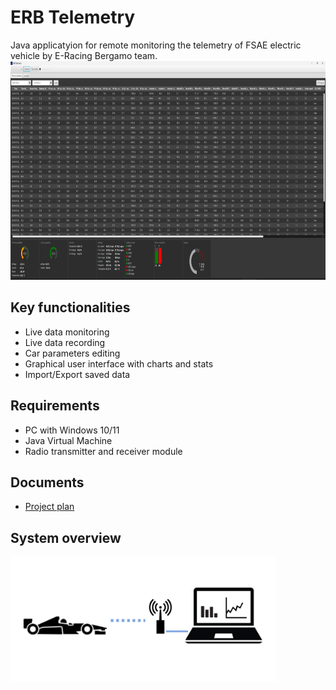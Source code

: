 # ERB Telemetry
Java applicatyion for remote monitoring the telemetry of FSAE electric vehicle by E-Racing Bergamo team.
<img src="https://github.com/nonfederico/ERBTelemetry/blob/main/Img/IMG004.png" height="350">

## Key functionalities
* Live data monitoring
* Live data recording
* Car parameters editing 
* Graphical user interface with charts and stats 
* Import/Export saved data

## Requirements
* PC with Windows 10/11
* Java Virtual Machine
* Radio transmitter and receiver module

## Documents
* <a title="title"
href="https://github.com/nonfederico/ERBTelemetry/blob/main/Documenti/ProjectPlan/ProjectPlanProgetto.pdf" target="_blank" >
Project plan
</a>

## System overview
<img src="https://github.com/nonfederico/ERBTelemetry/blob/main/Img/IMG001.png" height="200">
